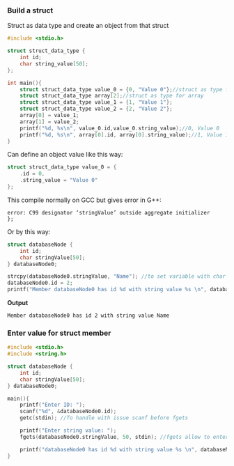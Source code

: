 ### Build a struct

Struct as data type and create an object from that struct

```c
#include <stdio.h>

struct struct_data_type {
	int id;
	char string_value[50];
};

int main(){
    struct struct_data_type value_0 = {0, "Value 0"};//struct as type for varaible
	struct struct_data_type array[2];//struct as type for array
	struct struct_data_type value_1 = {1, "Value 1"};
	struct struct_data_type value_2 = {2, "Value 2"};
	array[0] = value_1;
	array[1] = value_2;
    printf("%d, %s\n", value_0.id,value_0.string_value);//0, Value 0
	printf("%d, %s\n", array[0].id, array[0].string_value);//1, Value 1
}
```

Can define an object value like this way:
```c
struct struct_data_type value_0 = {
	.id = 0,
	.string_value = "Value 0"
};
```
This compile normally on GCC but gives error in G++:

```
error: C99 designator ‘stringValue’ outside aggregate initializer
};
```
Or by this way:

```c
struct databaseNode {
	int id;
	char stringValue[50];
} databaseNode0;

strcpy(databaseNode0.stringValue, "Name"); //to set variable with char in struct
databaseNode0.id = 2;
printf("Member databaseNode0 has id %d with string value %s \n", databaseNode0.id, databaseNode0.stringValue);
```
**Output**
```
Member databaseNode0 has id 2 with string value Name 
```

### Enter value for struct member

```cpp
#include <stdio.h>
#include <string.h>

struct databaseNode {
	int id;
	char stringValue[50];
} databaseNode0;

main(){
	printf("Enter ID: ");
	scanf("%d", &databaseNode0.id);
	getc(stdin); //To handle with issue scanf before fgets

	printf("Enter string value: ");
	fgets(databaseNode0.stringValue, 50, stdin); //fgets allow to enter value with space

	printf("databaseNode0 has id %d with string value %s \n", databaseNode0.id, databaseNode0.stringValue);
}	
```
